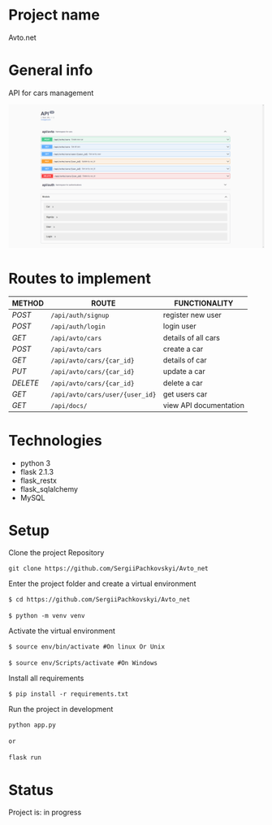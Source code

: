 # Project name
Avto.net

# General info
API for cars management

![](static/images/API.png)

# Routes to implement
| METHOD   | ROUTE                               | FUNCTIONALITY          |
|----------|-------------------------------------|------------------------|
| *POST*   | ```/api/auth/signup```              | register new user      |
| *POST*   | ```/api/auth/login```               | login user             |
| *GET*    | ```/api/avto/cars```                | details of all cars    |
| *POST*   | ```/api/avto/cars```                | create a car           |
| *GET*    | ```/api/avto/cars/{car_id}```       | details of car         |
| *PUT*    | ```/api/avto/cars/{car_id}```       | update a car           |
| *DELETE* | ```/api/avto/cars/{car_id}```       | delete a car           |
| *GET*    | ```/api/avto/cars/user/{user_id}``` | get users car          |
| *GET*    | ```/api/docs/```                    | view API documentation |


# Technologies
* python 3
* flask 2.1.3
* flask_restx
* flask_sqlalchemy
* MySQL

# Setup

Clone the project Repository
```
git clone https://github.com/SergiiPachkovskyi/Avto_net

```

Enter the project folder and create a virtual environment
``` 
$ cd https://github.com/SergiiPachkovskyi/Avto_net 

$ python -m venv venv 

```

Activate the virtual environment
``` 
$ source env/bin/activate #On linux Or Unix

$ source env/Scripts/activate #On Windows  
```

Install all requirements

```
$ pip install -r requirements.txt
```

Run the project in development 
``` 
python app.py

or

flask run 
```

# Status
Project is: in progress

